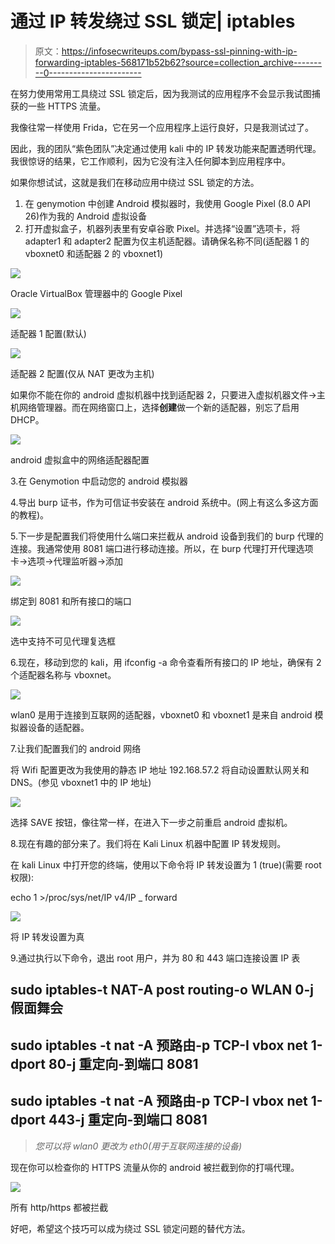 # 通过 IP 转发绕过 SSL 锁定| iptables

> 原文：<https://infosecwriteups.com/bypass-ssl-pinning-with-ip-forwarding-iptables-568171b52b62?source=collection_archive---------0----------------------->

在努力使用常用工具绕过 SSL 锁定后，因为我测试的应用程序不会显示我试图捕获的一些 HTTPS 流量。

我像往常一样使用 Frida，它在另一个应用程序上运行良好，只是我测试过了。

因此，我的团队“紫色团队”决定通过使用 kali 中的 IP 转发功能来配置透明代理。我很惊讶的结果，它工作顺利，因为它没有注入任何脚本到应用程序中。

如果你想试试，这就是我们在移动应用中绕过 SSL 锁定的方法。

1.  在 genymotion 中创建 Android 模拟器时，我使用 Google Pixel (8.0 API 26)作为我的 Android 虚拟设备
2.  打开虚拟盒子，机器列表里有安卓谷歌 Pixel。并选择“设置”选项卡，将 adapter1 和 adapter2 配置为仅主机适配器。请确保名称不同(适配器 1 的 vboxnet0 和适配器 2 的 vboxnet1)

![](img/d8440878b8eae7b6cd29ef25e891a90c.png)

Oracle VirtualBox 管理器中的 Google Pixel

![](img/52fd30478b9611fc43c8a381359bacdf.png)

适配器 1 配置(默认)

![](img/60435e891d724be20500ffd5af84cc13.png)

适配器 2 配置(仅从 NAT 更改为主机)

如果你不能在你的 android 虚拟机器中找到适配器 2，只要进入虚拟机器文件->主机网络管理器。而在网络窗口上，选择**创建**做一个新的适配器，别忘了启用 DHCP。

![](img/8612541a6e0f690c1212c9aaf2995578.png)

android 虚拟盒中的网络适配器配置

3.在 Genymotion 中启动您的 android 模拟器

4.导出 burp 证书，作为可信证书安装在 android 系统中。(网上有这么多这方面的教程)。

5.下一步是配置我们将使用什么端口来拦截从 android 设备到我们的 burp 代理的连接。我通常使用 8081 端口进行移动连接。所以，在 burp 代理打开代理选项卡->选项->代理监听器->添加

![](img/6fee93273ad5edbf1db9a58b83d620e9.png)

绑定到 8081 和所有接口的端口

![](img/28087e1115527d292c7439f46b8fa0ec.png)

选中支持不可见代理复选框

6.现在，移动到您的 kali，用 ifconfig -a 命令查看所有接口的 IP 地址，确保有 2 个适配器名称与 vboxnet。

![](img/131a4c625a064837b5b9491159c32019.png)

wlan0 是用于连接到互联网的适配器，vboxnet0 和 vboxnet1 是来自 android 模拟器设备的适配器。

7.让我们配置我们的 android 网络

将 Wifi 配置更改为我使用的静态 IP 地址 192.168.57.2 将自动设置默认网关和 DNS。(参见 vboxnet1 中的 IP 地址)

![](img/05d0e7f5714b313bf0444ffee8ae8bc9.png)

选择 SAVE 按钮，像往常一样，在进入下一步之前重启 android 虚拟机。

8.现在有趣的部分来了。我们将在 Kali Linux 机器中配置 IP 转发规则。

在 kali Linux 中打开您的终端，使用以下命令将 IP 转发设置为 1 (true)(需要 root 权限):

echo 1 >/proc/sys/net/IP v4/IP _ forward

![](img/2065367273c8439160f76631631baf58.png)

将 IP 转发设置为真

9.通过执行以下命令，退出 root 用户，并为 80 和 443 端口连接设置 IP 表

## sudo iptables-t NAT-A post routing-o WLAN 0-j 假面舞会

## sudo iptables -t nat -A 预路由-p TCP-I vbox net 1-dport 80-j 重定向-到端口 8081

## sudo iptables -t nat -A 预路由-p TCP-I vbox net 1-dport 443-j 重定向-到端口 8081

> *您可以将 wlan0 更改为 eth0(用于互联网连接的设备)*

现在你可以检查你的 HTTPS 流量从你的 android 被拦截到你的打嗝代理。

![](img/bb4a3f60e3804f193e6a184b99791965.png)

所有 http/https 都被拦截

好吧，希望这个技巧可以成为绕过 SSL 锁定问题的替代方法。